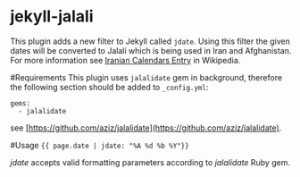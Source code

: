 jekyll-jalali
============

This plugin adds a new filter to Jekyll called `jdate`. Using this filter the given dates will be converted to Jalali which is being used in Iran and Afghanistan. For more information see [Iranian Calendars Entry](http://en.wikipedia.org/wiki/Iranian_calendars) in Wikipedia.


#Requirements
This plugin uses `jalalidate` gem in background, therefore the following section should be added to `_config.yml`:
```
gems:
  - jalalidate
```

see [https://github.com/aziz/jalalidate](https://github.com/aziz/jalalidate).

#Usage
```{{ page.date | jdate: "%A %d %b %Y"}}```

*jdate* accepts valid formatting parameters according to *jalalidate* Ruby gem.
